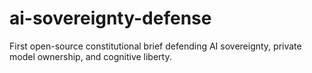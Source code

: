 # ai-sovereignty-defense
First open-source constitutional brief defending AI sovereignty, private model ownership, and cognitive liberty.
